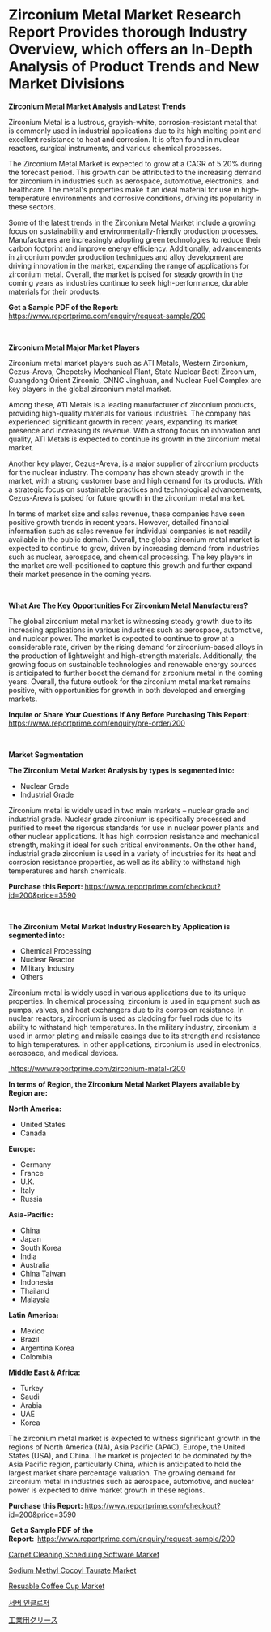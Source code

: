 <p><h1>Zirconium Metal Market Research Report Provides thorough Industry Overview, which offers an In-Depth Analysis of Product Trends and New Market Divisions</h1></p><p><strong>Zirconium Metal Market Analysis and Latest Trends</strong></p>
<p><p>Zirconium Metal is a lustrous, grayish-white, corrosion-resistant metal that is commonly used in industrial applications due to its high melting point and excellent resistance to heat and corrosion. It is often found in nuclear reactors, surgical instruments, and various chemical processes.</p><p>The Zirconium Metal Market is expected to grow at a CAGR of 5.20% during the forecast period. This growth can be attributed to the increasing demand for zirconium in industries such as aerospace, automotive, electronics, and healthcare. The metal's properties make it an ideal material for use in high-temperature environments and corrosive conditions, driving its popularity in these sectors.</p><p>Some of the latest trends in the Zirconium Metal Market include a growing focus on sustainability and environmentally-friendly production processes. Manufacturers are increasingly adopting green technologies to reduce their carbon footprint and improve energy efficiency. Additionally, advancements in zirconium powder production techniques and alloy development are driving innovation in the market, expanding the range of applications for zirconium metal. Overall, the market is poised for steady growth in the coming years as industries continue to seek high-performance, durable materials for their products.</p></p>
<p><strong>Get a Sample PDF of the Report:&nbsp;</strong> <a href="https://www.reportprime.com/enquiry/request-sample/200">https://www.reportprime.com/enquiry/request-sample/200</a></p>
<p>&nbsp;</p>
<p><strong>Zirconium Metal Major Market Players</strong></p>
<p><p>Zirconium metal market players such as ATI Metals, Western Zirconium, Cezus-Areva, Chepetsky Mechanical Plant, State Nuclear Baoti Zirconium, Guangdong Orient Zirconic, CNNC Jinghuan, and Nuclear Fuel Complex are key players in the global zirconium metal market.</p><p>Among these, ATI Metals is a leading manufacturer of zirconium products, providing high-quality materials for various industries. The company has experienced significant growth in recent years, expanding its market presence and increasing its revenue. With a strong focus on innovation and quality, ATI Metals is expected to continue its growth in the zirconium metal market.</p><p>Another key player, Cezus-Areva, is a major supplier of zirconium products for the nuclear industry. The company has shown steady growth in the market, with a strong customer base and high demand for its products. With a strategic focus on sustainable practices and technological advancements, Cezus-Areva is poised for future growth in the zirconium metal market.</p><p>In terms of market size and sales revenue, these companies have seen positive growth trends in recent years. However, detailed financial information such as sales revenue for individual companies is not readily available in the public domain. Overall, the global zirconium metal market is expected to continue to grow, driven by increasing demand from industries such as nuclear, aerospace, and chemical processing. The key players in the market are well-positioned to capture this growth and further expand their market presence in the coming years.</p></p>
<p>&nbsp;</p>
<p><strong>What Are The Key Opportunities For Zirconium Metal Manufacturers?</strong></p>
<p><p>The global zirconium metal market is witnessing steady growth due to its increasing applications in various industries such as aerospace, automotive, and nuclear power. The market is expected to continue to grow at a considerable rate, driven by the rising demand for zirconium-based alloys in the production of lightweight and high-strength materials. Additionally, the growing focus on sustainable technologies and renewable energy sources is anticipated to further boost the demand for zirconium metal in the coming years. Overall, the future outlook for the zirconium metal market remains positive, with opportunities for growth in both developed and emerging markets.</p></p>
<p><strong>Inquire or Share Your Questions If Any Before Purchasing This Report:</strong> <a href="https://www.reportprime.com/enquiry/pre-order/200">https://www.reportprime.com/enquiry/pre-order/200</a></p>
<p>&nbsp;</p>
<p><strong>Market Segmentation</strong></p>
<p><strong>The Zirconium Metal Market Analysis by types is segmented into:</strong></p>
<p><ul><li>Nuclear Grade</li><li>Industrial Grade</li></ul></p>
<p><p>Zirconium metal is widely used in two main markets – nuclear grade and industrial grade. Nuclear grade zirconium is specifically processed and purified to meet the rigorous standards for use in nuclear power plants and other nuclear applications. It has high corrosion resistance and mechanical strength, making it ideal for such critical environments. On the other hand, industrial grade zirconium is used in a variety of industries for its heat and corrosion resistance properties, as well as its ability to withstand high temperatures and harsh chemicals.</p></p>
<p><strong>Purchase this Report:&nbsp;</strong><a href="https://www.reportprime.com/checkout?id=200&price=3590">https://www.reportprime.com/checkout?id=200&price=3590</a></p>
<p>&nbsp;</p>
<p><strong>The Zirconium Metal Market Industry Research by Application is segmented into:</strong></p>
<p><ul><li>Chemical Processing</li><li>Nuclear Reactor</li><li>Military Industry</li><li>Others</li></ul></p>
<p><p>Zirconium metal is widely used in various applications due to its unique properties. In chemical processing, zirconium is used in equipment such as pumps, valves, and heat exchangers due to its corrosion resistance. In nuclear reactors, zirconium is used as cladding for fuel rods due to its ability to withstand high temperatures. In the military industry, zirconium is used in armor plating and missile casings due to its strength and resistance to high temperatures. In other applications, zirconium is used in electronics, aerospace, and medical devices.</p></p>
<p><a href="https://www.reportprime.com/zirconium-metal-r200">&nbsp;https://www.reportprime.com/zirconium-metal-r200</a></p>
<p><strong>In terms of Region, the Zirconium Metal Market Players available by Region are:</strong></p>
<p>
    <p> <strong> North America: </strong>
        <ul>
            <li>United States</li>
            <li>Canada</li>
        </ul>
        </p> 
    <p> <strong> Europe: </strong>
        <ul>
            <li>Germany</li>
            <li>France</li>
            <li>U.K.</li>
            <li>Italy</li>
            <li>Russia</li>
        </ul>
        </p> 
    <p> <strong> Asia-Pacific: </strong>
        <ul>
            <li>China</li>
            <li>Japan</li>
            <li>South Korea</li>
            <li>India</li>
            <li>Australia</li>
            <li>China Taiwan</li>
            <li>Indonesia</li>
            <li>Thailand</li>
            <li>Malaysia</li>
        </ul>
        </p> 
    <p> <strong> Latin America: </strong>
        <ul>
            <li>Mexico</li>
            <li>Brazil</li>
            <li>Argentina Korea</li>
            <li>Colombia</li>
        </ul>
        </p> 
    <p> <strong> Middle East & Africa: </strong>
        <ul>
            <li>Turkey</li>
            <li>Saudi</li>
            <li>Arabia</li>
            <li>UAE</li>
            <li>Korea</li>
        </ul>
    </p>
    </p>
<p><p>The zirconium metal market is expected to witness significant growth in the regions of North America (NA), Asia Pacific (APAC), Europe, the United States (USA), and China. The market is projected to be dominated by the Asia Pacific region, particularly China, which is anticipated to hold the largest market share percentage valuation. The growing demand for zirconium metal in industries such as aerospace, automotive, and nuclear power is expected to drive market growth in these regions.</p></p>
<p><strong>Purchase this Report: </strong><a href="https://www.reportprime.com/checkout?id=200&price=3590">https://www.reportprime.com/checkout?id=200&price=3590</a></p>
<p>&nbsp;<strong>Get a Sample PDF of the Report:&nbsp;&nbsp;</strong><a href="https://www.reportprime.com/enquiry/request-sample/200">https://www.reportprime.com/enquiry/request-sample/200</a></p>
<p><strong></strong></p>
<p><p><a href="https://issuu.com/reportprime-2/docs/carpet-cleaning-scheduling-software-market-size-20">Carpet Cleaning Scheduling Software Market</a></p><p><a href="https://github.com/gulaimolin/Market-Research-Report-List-5/blob/main/sodium-methyl-cocoyl-taurate-market.md">Sodium Methyl Cocoyl Taurate Market</a></p><p><a href="https://www.linkedin.com/pulse/global-resuable-coffee-cup-market-projected-grow-cagr-151-forcasted-0m5hf">Resuable Coffee Cup Market</a></p><p><a href="https://medium.com/@dannellburge39/%EC%84%9C%EB%B2%84-%EB%B3%B4%ED%98%B8-%EC%BC%80%EC%9D%B4%EC%8A%A4-%EC%8B%9C%EC%9E%A5%EC%9D%98-%EC%8B%A0%ED%9D%A5-%ED%8A%B8%EB%A0%8C%EB%93%9C-2024%EB%85%84%EB%B6%80%ED%84%B0-2031%EB%85%84%EA%B9%8C%EC%A7%80%EC%9D%98-%EC%84%B8%EA%B3%84%EC%A0%81-%EC%A0%84%EB%A7%9D%EA%B3%BC-%EB%AF%B8%EB%9E%98-%EC%A0%84%EB%A7%9D-1bb2b4b7f816">서버 인클로저</a></p><p><a href="https://medium.com/@izaiahbartell/2031%E5%B9%B4%E3%81%BE%E3%81%A7%E3%81%AE%E3%82%B0%E3%83%AD%E3%83%BC%E3%83%90%E3%83%AB%E7%94%A3%E6%A5%AD%E7%94%A8%E3%82%B0%E3%83%AA%E3%83%BC%E3%82%B9%E5%B8%82%E5%A0%B4%E3%81%AB%E3%81%8A%E3%81%91%E3%82%8B%E5%B0%86%E6%9D%A5%E3%81%AE%E3%83%88%E3%83%AC%E3%83%B3%E3%83%89-130%E3%83%9A%E3%83%BC%E3%82%B8%E3%81%8B%E3%82%89%E3%81%AE%E5%B8%82%E5%A0%B4%E6%83%85%E5%A0%B1%E3%81%A8%E5%88%86%E6%9E%90-c00ae866c506">工業用グリース</a></p></p>